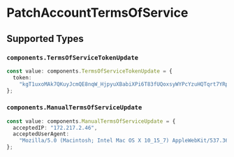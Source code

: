 # PatchAccountTermsOfService


## Supported Types

### `components.TermsOfServiceTokenUpdate`

```typescript
const value: components.TermsOfServiceTokenUpdate = {
  token:
    "kgT1uxoMAk7QKuyJcmQE8nqW_HjpyuXBabiXPi6T83fUQoxsyWYPcYzuHQTqrt7YRp4gCwyDQvb6U5REM9Pgl2EloCe35t-eiMAbUWGo3Kerxme6aqNcKrP_6-v0MTXViOEJ96IBxPFTvMV7EROI2dq3u4e-x4BbGSCedAX-ViAQND6hcreCDXwrO6sHuzh5Xi2IzSqZHxaovnWEboaxuZKRJkA3dsFID6fzitMpm2qrOh4",
};
```

### `components.ManualTermsOfServiceUpdate`

```typescript
const value: components.ManualTermsOfServiceUpdate = {
  acceptedIP: "172.217.2.46",
  acceptedUserAgent:
    "Mozilla/5.0 (Macintosh; Intel Mac OS X 10_15_7) AppleWebKit/537.36 (KHTML, like Gecko) Chrome/94.0.4606.71 Safari/537.36",
};
```

